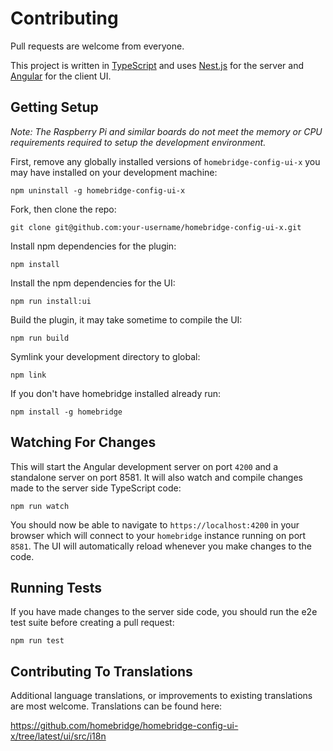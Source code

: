 # Contributing

Pull requests are welcome from everyone.

This project is written in [TypeScript](https://www.typescriptlang.org/) and uses [Nest.js](https://nestjs.com/) for the server and [Angular](https://angular.io/) for the client UI.

## Getting Setup

*Note: The Raspberry Pi and similar boards do not meet the memory or CPU requirements required to setup the development environment.*

First, remove any globally installed versions of `homebridge-config-ui-x` you may have installed on your development machine:

```
npm uninstall -g homebridge-config-ui-x
```

Fork, then clone the repo:

```
git clone git@github.com:your-username/homebridge-config-ui-x.git
```

Install npm dependencies for the plugin:

```
npm install
```

Install the npm dependencies for the UI:

```
npm run install:ui
```

Build the plugin, it may take sometime to compile the UI:

```
npm run build
```

Symlink your development directory to global:

```
npm link
```

If you don't have homebridge installed already run:

```
npm install -g homebridge
```

## Watching For Changes

This will start the Angular development server on port `4200` and a standalone server on port 8581. It will also watch and compile changes made to the server side TypeScript code:

```
npm run watch
```

You should now be able to navigate to `https://localhost:4200` in your browser which will connect to your `homebridge` instance running on port `8581`. The UI  will automatically reload whenever you make changes to the code.

## Running Tests

If you have made changes to the server side code, you should run the e2e test suite before creating a pull request:

```
npm run test
```

## Contributing To Translations

Additional language translations, or improvements to existing translations are most welcome.  Translations can be found here: 

https://github.com/homebridge/homebridge-config-ui-x/tree/latest/ui/src/i18n
